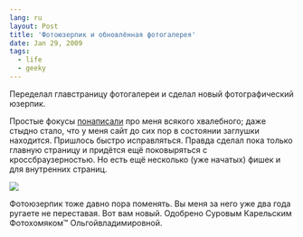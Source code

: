 ```yaml
---
lang: ru
layout: Post
title: 'Фотоюзерпик и обновлённая фотогалерея'
date: Jan 29, 2009
tags:
  - life
  - geeky
---
```


Переделал главстраницу фотогалереи и сделал новый фотографический юзерпик.

<!--more-->

Простые фокусы [понаписали](http://focused.ru/3916/ "Простые фокусы — Определенно о фотобанках") про меня всякого хвалебного; даже стыдно стало, что у меня сайт до сих пор в состоянии заглушки находится. Пришлось быстро исправляться. Правда сделал пока только главную страницу и придётся ещё поковыряться с кроссбраузерностью. Но есть ещё несколько (уже начатых) фишек и для внутренних страниц.

![](/images/blog/decisivemoment.jpg)

Фотоюзерпик тоже давно пора поменять. Вы меня за него уже два года ругаете не переставая. Вот вам новый. Одобрено Суровым Карельским Фотохомяком™ Ольгойвладимировной.
